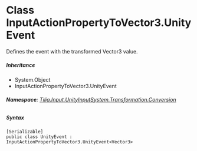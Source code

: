 # Class InputActionPropertyToVector3.UnityEvent

Defines the event with the transformed Vector3 value.

##### Inheritance

* System.Object
* InputActionPropertyToVector3.UnityEvent

###### **Namespace**: [Tilia.Input.UnityInputSystem.Transformation.Conversion]

##### Syntax

```
[Serializable]
public class UnityEvent : InputActionPropertyToVector3.UnityEvent<Vector3>
```

[Tilia.Input.UnityInputSystem.Transformation.Conversion]: README.md
